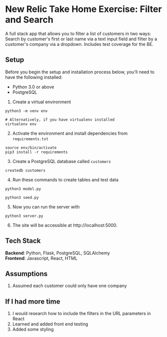 # New Relic Take Home Exercise: Filter and Search


A full stack app that allows you to filter a list of customers in two ways: Search by customer's first or last name via a text input field and filter by a customer's company via a dropdown. Includes test coverage for the BE.

## Setup

Before you begin the setup and installation process below, you'll need to have
the following installed:

- Python 3.0 or above
- PostgreSQL


1. Create a virtual environment

```
python3 -m venv env

# Alternatively, if you have virtualenv installed
virtualenv env
```

2. Activate the environment and install dependencies from `requirements.txt`

```
source env/bin/activate
pip3 install -r requirements
```

3. Create a PostgreSQL database called `customers`

```
createdb customers
```

4. Run these commands to create tables and test data

```
python3 model.py 
```
```
python3 seed.py
```

5. Now you can run the server with

```
python3 server.py
```

6. The site will be accessible at http://localhost:5000.



## Tech Stack
__Backend__: Python, Flask, PostgreSQL, SQLAlchemy <br/>
__Frontend__: Javascript, React, HTML <br/>


## Assumptions
 1) Assumed each customer could only have one company
 
 ## If I had more time
 1) I would research how to include the filters in the URL parameters in React
 2) Learned and added front end testing
 3) Added some styling


